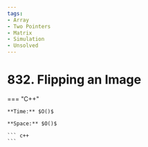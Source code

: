 ```yaml
---
tags:
- Array
- Two Pointers
- Matrix
- Simulation
- Unsolved
---
```



# 832. Flipping an Image

=== "C++"

    **Time:** $O()$

    **Space:** $O()$

    ``` c++
    ```